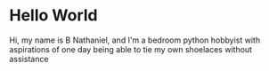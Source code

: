 # Hello World

Hi, my name is B Nathaniel, and I'm a bedroom python hobbyist with aspirations of one day being able to tie my own shoelaces without assistance

